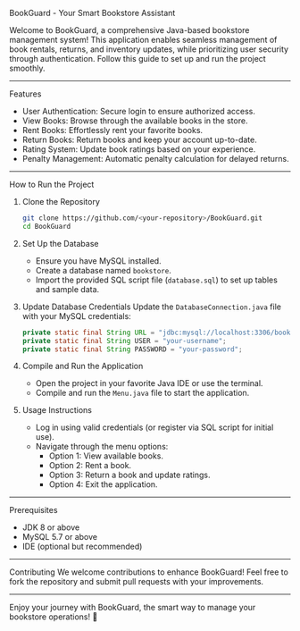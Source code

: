 BookGuard - Your Smart Bookstore Assistant

Welcome to BookGuard, a comprehensive Java-based bookstore management system! This application enables seamless management of book rentals, returns, and inventory updates, while prioritizing user security through authentication. Follow this guide to set up and run the project smoothly.

---

Features
- User Authentication: Secure login to ensure authorized access.
- View Books: Browse through the available books in the store.
- Rent Books: Effortlessly rent your favorite books.
- Return Books: Return books and keep your account up-to-date.
- Rating System: Update book ratings based on your experience.
- Penalty Management: Automatic penalty calculation for delayed returns.

---

How to Run the Project
1. Clone the Repository  
   ```bash
   git clone https://github.com/<your-repository>/BookGuard.git
   cd BookGuard
   ```

2. Set Up the Database
   - Ensure you have MySQL installed.
   - Create a database named `bookstore`.
   - Import the provided SQL script file (`database.sql`) to set up tables and sample data.

3. Update Database Credentials
   Update the `DatabaseConnection.java` file with your MySQL credentials:
   ```java
   private static final String URL = "jdbc:mysql://localhost:3306/bookstore";
   private static final String USER = "your-username";
   private static final String PASSWORD = "your-password";
   ```

4. Compile and Run the Application
   - Open the project in your favorite Java IDE or use the terminal.
   - Compile and run the `Menu.java` file to start the application.

5. Usage Instructions 
   - Log in using valid credentials (or register via SQL script for initial use).
   - Navigate through the menu options:
     - Option 1: View available books.
     - Option 2: Rent a book.
     - Option 3: Return a book and update ratings.
     - Option 4: Exit the application.

---

Prerequisites
- JDK 8 or above
- MySQL 5.7 or above
- IDE (optional but recommended)

---

Contributing
We welcome contributions to enhance BookGuard! Feel free to fork the repository and submit pull requests with your improvements.

---

Enjoy your journey with BookGuard, the smart way to manage your bookstore operations! 🌟
